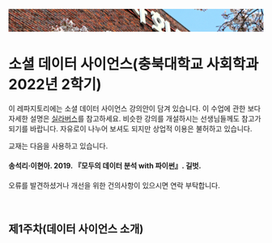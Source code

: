 <p align="center">
  <img src="https://github.com/hxk271/Syllabi/blob/main/sb1.jpg">
</p>

# 소셜 데이터 사이언스(충북대학교 사회학과 2022년 2학기)


이 레파지토리에는 소셜 데이터 사이언스 강의안이 담겨 있습니다. 이 수업에 관한 보다 자세한 설명은 [실라버스](https://github.com/hxk271/Syllabi/blob/main/5663011(2024-1).pdf)를 참고하세요. 비슷한 강의를 개설하시는 선생님들께도 참고가 되기를 바랍니다. 자유로이 나누어 보셔도 되지만 상업적 이용은 불허하고 있습니다.

교재는 다음을 사용하고 있습니다.
 
#### 송석리·이현아. 2019. 『모두의 데이터 분석 with 파이썬』. 길벗.
  
오류를 발견하셨거나 개선을 위한 건의사항이 있으시면 연락 부탁합니다.

<br/>

## 제1주차(데이터 사이언스 소개)


<br/>
